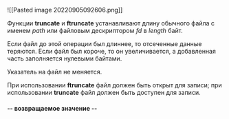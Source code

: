 ![[Pasted image 20220905092606.png]]

Функции **truncate** и **ftruncate** устанавливают длину обычного файла с именем _path_ или файловым дескриптором _fd_ в _length_ байт.

Если файл до этой операции был длиннее, то отсеченные данные теряются. Если файл был короче, то он увеличивается, а добавленная часть заполняется нулевыми байтами.

Указатель на файл не меняется.

При использовании **ftruncate** файл должен быть открыт для записи; при использовании **truncate** файл должен быть доступен для записи.

#### -- возвращаемое значение --
